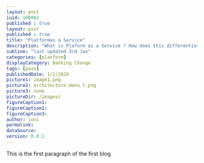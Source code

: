 ```yaml
---
layout: post
iuid: 100002
published : true
layout: post
published : true
title: "Platformas a Service"
description: "What is Plaform as a Service ? How does this differentiate from BASS, Core platforms ?"
subline: "last updated 3rd Jan"
categories: [platform]
displayCategory: Banking Change
tags: [paas]
publishedDate: 1/1/2020
picture1: image1.png
picture2: architecture_menu_t.png
picture3: none
pictureDir: /images/
figureCaption1: 
figureCaption2: 
figureCaption3: 
author: ioni
permalink: 
dataSource:
version: 0.0.1
---
```


This is the first paragraph of the first blog

<!--more-->